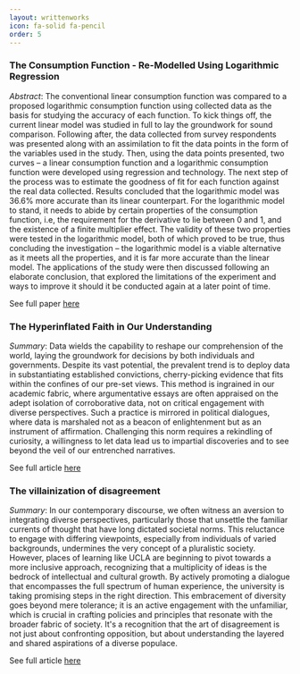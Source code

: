 ```yaml
---
layout: writtenworks
icon: fa-solid fa-pencil
order: 5
---
```



### The Consumption Function - Re-Modelled Using Logarithmic Regression

*Abstract*:
The conventional linear consumption function was compared to a proposed logarithmic consumption function using collected data as the basis for studying the accuracy of each function. To kick things off, the current linear model was studied in full to lay the groundwork for sound comparison. Following after, the data collected from survey respondents was presented along with an assimilation to fit the data points in the form of the variables used in the study. Then, using the data points presented, two curves – a linear consumption function and a logarithmic consumption function were developed using regression and technology. The next step of the process was to estimate the goodness of fit for each function against the real data collected. Results concluded that the logarithmic model was 36.6% more accurate than its linear counterpart. For the logarithmic model to stand, it needs to abide by certain properties of the consumption function, i.e, the requirement for the derivative to lie between 0 and 1, and the existence of a finite multiplier effect. The validity of these two properties were tested in the logarithmic model, both of which proved to be true, thus concluding the investigation – the logarithmic model is a viable alternative as it meets all the properties, and it is far more accurate than the linear model. The applications of the study were then discussed following an elaborate conclusion, that explored the limitations of the experiment and ways to improve it should it be conducted again at a later point of time.

See full paper [here](https://papers.ssrn.com/sol3/papers.cfm?abstract_id=3436787)


### The Hyperinflated Faith in Our Understanding

*Summary*:
Data wields the capability to reshape our comprehension of the world, laying the groundwork for decisions by both individuals and governments. Despite its vast potential, the prevalent trend is to deploy data in substantiating established convictions, cherry-picking evidence that fits within the confines of our pre-set views. This method is ingrained in our academic fabric, where argumentative essays are often appraised on the adept isolation of corroborative data, not on critical engagement with diverse perspectives. Such a practice is mirrored in political dialogues, where data is marshaled not as a beacon of enlightenment but as an instrument of affirmation. Challenging this norm requires a rekindling of curiosity, a willingness to let data lead us to impartial discoveries and to see beyond the veil of our entrenched narratives.

See full article [here](https://bruinreview.files.wordpress.com/2022/03/thereviewiispring2020.pdf) 


### The villainization of disagreement

*Summary*:
In our contemporary discourse, we often witness an aversion to integrating diverse perspectives, particularly those that unsettle the familiar currents of thought that have long dictated societal norms. This reluctance to engage with differing viewpoints, especially from individuals of varied backgrounds, undermines the very concept of a pluralistic society. However, places of learning like UCLA are beginning to pivot towards a more inclusive approach, recognizing that a multiplicity of ideas is the bedrock of intellectual and cultural growth. By actively promoting a dialogue that encompasses the full spectrum of human experience, the university is taking promising steps in the right direction. This embracement of diversity goes beyond mere tolerance; it is an active engagement with the unfamiliar, which is crucial in crafting policies and principles that resonate with the broader fabric of society. It's a recognition that the art of disagreement is not just about confronting opposition, but about understanding the layered and shared aspirations of a diverse populace.

See full article [here](https://bruinreview.files.wordpress.com/2022/03/brinauguraledition.pdf)

